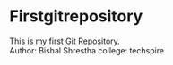 # Firstgitrepository
This is my first Git Repository.
<br>
Author: Bishal Shrestha
college: techspire
